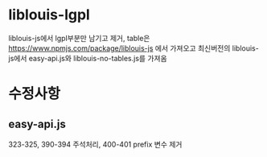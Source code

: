 # liblouis-lgpl
liblouis-js에서 lgpl부분만 남기고 제거, table은 https://www.npmjs.com/package/liblouis-js 에서 가져오고 최신버전의 liblouis-js에서 easy-api.js와 liblouis-no-tables.js를 가져옴

# 수정사항
## easy-api.js
323-325, 390-394 주석처리, 400-401 prefix 변수 제거

